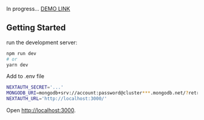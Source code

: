 In progress...
[DEMO LINK](https://next-js-mongo-db-chat.vercel.app/)

## Getting Started

run the development server:

```bash
npm run dev
# or
yarn dev
```

Add to .env file

```bash
NEXTAUTH_SECRET='...'
MONGODB_URI=mongodb+srv://account:password@cluster***.mongodb.net/?retryWrites=true&w=majority
NEXTAUTH_URL='http://localhost:3000/'
```


Open [http://localhost:3000](http://localhost:3000).
